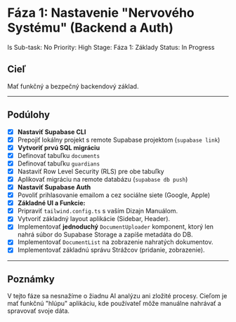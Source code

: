 # Fáza 1: Nastavenie "Nervového Systému" (Backend a Auth)

Is Sub-task: No
Priority: High
Stage: Fáza 1: Základy
Status: In Progress

## Cieľ

Mať funkčný a bezpečný backendový základ.

---

## Podúlohy

- [x]  **Nastaviť Supabase CLI**
  - [x]  Prepojiť lokálny projekt s remote Supabase projektom (`supabase link`)
- [x]  **Vytvoriť prvú SQL migráciu**
  - [x]  Definovať tabuľku `documents`
  - [x]  Definovať tabuľku `guardians`
  - [x]  Nastaviť Row Level Security (RLS) pre obe tabuľky
  - [x]  Aplikovať migráciu na remote databázu (`supabase db push`)
- [x]  **Nastaviť Supabase Auth**
  - [x]  Povoliť prihlasovanie emailom a cez sociálne siete (Google, Apple)
- [x]  **Základné UI a Funkcie:**
  - [x]  Pripraviť `tailwind.config.ts` s vaším Dizajn Manuálom.
  - [x]  Vytvoriť základný layout aplikácie (Sidebar, Header).
  - [x]  Implementovať **jednoduchý** `DocumentUploader` komponent, ktorý len nahrá súbor do Supabase Storage a zapíše metadáta do DB.
  - [x]  Implementovať `DocumentList` na zobrazenie nahratých dokumentov.
  - [x]  Implementovať základnú správu Strážcov (pridanie, zobrazenie).

---

## Poznámky

V tejto fáze sa nesnažíme o žiadnu AI analýzu ani zložité procesy. Cieľom je mať funkčnú "hlúpu" aplikáciu, kde používateľ môže manuálne nahrávať a spravovať svoje dáta.

